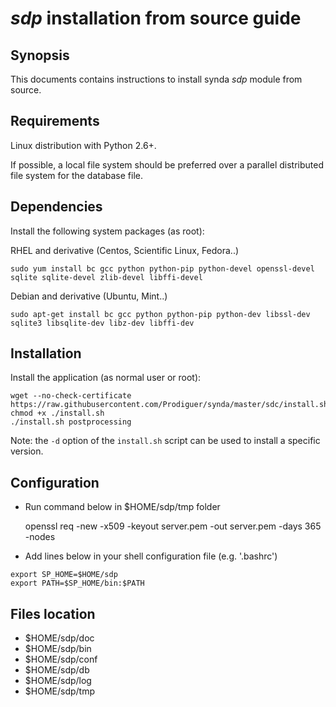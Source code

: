 # *sdp* installation from source guide

## Synopsis

This documents contains instructions to install synda *sdp* module from source.

## Requirements

Linux distribution with Python 2.6+.

If possible, a local file system should be preferred over a parallel distributed
file system for the database file.

## Dependencies

Install the following system packages (as root):

RHEL and derivative (Centos, Scientific Linux, Fedora..)

```
sudo yum install bc gcc python python-pip python-devel openssl-devel sqlite sqlite-devel zlib-devel libffi-devel
```

Debian and derivative (Ubuntu, Mint..)

```
sudo apt-get install bc gcc python python-pip python-dev libssl-dev sqlite3 libsqlite-dev libz-dev libffi-dev
```

## Installation

Install the application (as normal user or root):

    wget --no-check-certificate https://raw.githubusercontent.com/Prodiguer/synda/master/sdc/install.sh
    chmod +x ./install.sh
    ./install.sh postprocessing

Note: the ```-d``` option of the ```install.sh``` script can be used to install a specific version.

## Configuration

* Run command below in $HOME/sdp/tmp folder

    openssl req -new -x509 -keyout server.pem -out server.pem -days 365 -nodes

* Add lines below in your shell configuration file (e.g. '.bashrc')

```
export SP_HOME=$HOME/sdp
export PATH=$SP_HOME/bin:$PATH
```

## Files location

* $HOME/sdp/doc
* $HOME/sdp/bin
* $HOME/sdp/conf
* $HOME/sdp/db
* $HOME/sdp/log
* $HOME/sdp/tmp

